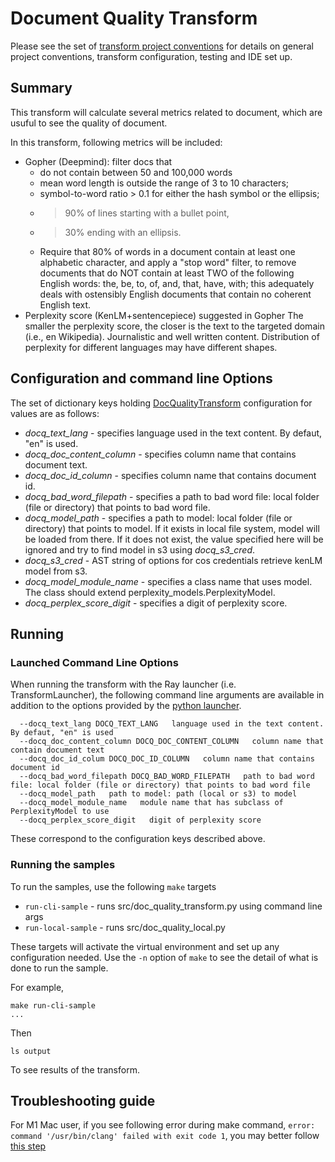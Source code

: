 # Document Quality Transform 
Please see the set of
[transform project conventions](../../../README.md#transform-project-conventions)
for details on general project conventions, transform configuration,
testing and IDE set up.

## Summary 
This transform will calculate several metrics related to document, which are usuful to see the quality of document. 

In this transform, following metrics will be included:
- Gopher (Deepmind): filter docs that
  - do not contain between 50 and 100,000 words
  - mean word length is outside the range of 3 to 10 characters;
  - symbol-to-word ratio > 0.1 for either the hash symbol or the ellipsis;
  - > 90% of lines starting with a bullet point,
  - > 30% ending with an ellipsis.
  - Require that 80% of words in a document contain at least one alphabetic character, and apply a "stop word" filter, to remove documents that do NOT contain at least TWO of the following English words: the, be, to, of, and, that, have, with; this adequately deals with ostensibly English documents that contain no coherent English text.
- Perplexity score (KenLM+sentencepiece) suggested in Gopher The smaller the perplexity score, the closer is the text to the targeted domain (i.e., en Wikipedia). Journalistic and well written content. Distribution of perplexity for different languages may have different shapes.



## Configuration and command line Options

The set of dictionary keys holding [DocQualityTransform](src/doc_quality_transform.py) 
configuration for values are as follows:

* _docq_text_lang_ - specifies language used in the text content. By defaut, "en" is used.
* _docq_doc_content_column_ - specifies column name that contains document text.
* _docq_doc_id_column_ - specifies column name that contains document id.
* _docq_bad_word_filepath_ - specifies a path to bad word file: local folder (file or directory) that points to bad word file.
* _docq_model_path_ - specifies a path to model: local folder (file or directory) that points to model. If it exists in local file system, model will be loaded from there. If it does not exist, the value specified here will be ignored and try to find model in s3 using _docq_s3_cred_.
* _docq_s3_cred_ - AST string of options for cos credentials retrieve kenLM model from s3.
* _docq_model_module_name_ - specifies a class name that uses model. The class should extend perplexity_models.PerplexityModel.
* _docq_perplex_score_digit_ - specifies a digit of perplexity score.

## Running

### Launched Command Line Options 
When running the transform with the Ray launcher (i.e. TransformLauncher),
the following command line arguments are available in addition to 
the options provided by 
the [python launcher](../../../../data-processing-lib/doc/python-launcher-options.md).
```
  --docq_text_lang DOCQ_TEXT_LANG   language used in the text content. By defaut, "en" is used
  --docq_doc_content_column DOCQ_DOC_CONTENT_COLUMN   column name that contain document text
  --docq_doc_id_colum DOCQ_DOC_ID_COLUMN   column name that contains document id
  --docq_bad_word_filepath DOCQ_BAD_WORD_FILEPATH   path to bad word file: local folder (file or directory) that points to bad word file
  --docq_model_path   path to model: path (local or s3) to model
  --docq_model_module_name   module name that has subclass of PerplexityModel to use
  --docq_perplex_score_digit   digit of perplexity score
```
These correspond to the configuration keys described above.

### Running the samples
To run the samples, use the following `make` targets

* `run-cli-sample` - runs src/doc_quality_transform.py using command line args
* `run-local-sample` - runs src/doc_quality_local.py

These targets will activate the virtual environment and set up any configuration needed.
Use the `-n` option of `make` to see the detail of what is done to run the sample.

For example, 
```shell
make run-cli-sample
...
```
Then 
```shell
ls output
```
To see results of the transform.

## Troubleshooting guide

For M1 Mac user, if you see following error during make command, `error: command '/usr/bin/clang' failed with exit code 1`, you may better follow [this step](https://freeman.vc/notes/installing-fasttext-on-an-m1-mac)